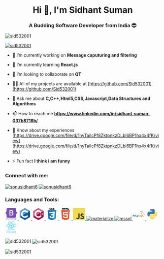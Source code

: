 <h1 align="center">Hi 👋, I'm Sidhant Suman</h1>
<h3 align="center">A Budding Software Developer from India 😎</h3>

<p align="left"> <img src="https://komarev.com/ghpvc/?username=sid532001&label=Profile%20views&color=0e75b6&style=flat" alt="sid532001" /> </p>

<p align="left"> <a href="https://github.com/ryo-ma/github-profile-trophy"><img src="https://github-profile-trophy.vercel.app/?username=sid532001" alt="sid532001" /></a> </p>

- 🔭 I’m currently working on **Message caputuring and filtering**

- 🌱 I’m currently learning **React.js**

- 👯 I’m looking to collaborate on **QT**

- 👨‍💻 All of my projects are available at [https://github.com/Sid532001](https://github.com/Sid532001)

- 💬 Ask me about **C,C++,Html5,CSS,Javascript,Data Structures and Algorithms**

- 📫 How to reach me **https://www.linkedin.com/in/sidhant-suman-037b8718b/**

- 📄 Know about my experiences [https://drive.google.com/file/d/1nyTaiIcPf8ZktpnkzDLbl6BP1hx4x4fK/view](https://drive.google.com/file/d/1nyTaiIcPf8ZktpnkzDLbl6BP1hx4x4fK/view)

- ⚡ Fun fact **I think i am funny**

<h3 align="left">Connect with me:</h3>
<p align="left">
<a href="https://www.hackerrank.com/sonusidhant6" target="blank"><img align="center" src="https://raw.githubusercontent.com/rahuldkjain/github-profile-readme-generator/master/src/images/icons/Social/hackerrank.svg" alt="sonusidhant6" height="30" width="40" /></a>
<a href="https://www.leetcode.com/sidhantsuman53" target="blank"><img align="center" src="https://raw.githubusercontent.com/rahuldkjain/github-profile-readme-generator/master/src/images/icons/Social/leet-code.svg" alt="sonusidhant6" height="30" width="40" /></a>
</p>

<h3 align="left">Languages and Tools:</h3>
<p align="left"> <a href="https://getbootstrap.com" target="_blank" rel="noreferrer"> <img src="https://raw.githubusercontent.com/devicons/devicon/master/icons/bootstrap/bootstrap-plain-wordmark.svg" alt="bootstrap" width="40" height="40"/> </a> <a href="https://www.cprogramming.com/" target="_blank" rel="noreferrer"> <img src="https://raw.githubusercontent.com/devicons/devicon/master/icons/c/c-original.svg" alt="c" width="40" height="40"/> </a> <a href="https://www.w3schools.com/cpp/" target="_blank" rel="noreferrer"> <img src="https://raw.githubusercontent.com/devicons/devicon/master/icons/cplusplus/cplusplus-original.svg" alt="cplusplus" width="40" height="40"/> </a> <a href="https://www.w3schools.com/css/" target="_blank" rel="noreferrer"> <img src="https://raw.githubusercontent.com/devicons/devicon/master/icons/css3/css3-original-wordmark.svg" alt="css3" width="40" height="40"/> </a> <a href="https://www.w3.org/html/" target="_blank" rel="noreferrer"> <img src="https://raw.githubusercontent.com/devicons/devicon/master/icons/html5/html5-original-wordmark.svg" alt="html5" width="40" height="40"/> </a> <a href="https://developer.mozilla.org/en-US/docs/Web/JavaScript" target="_blank" rel="noreferrer"> <img src="https://raw.githubusercontent.com/devicons/devicon/master/icons/javascript/javascript-original.svg" alt="javascript" width="40" height="40"/> </a> <a href="https://materializecss.com/" target="_blank" rel="noreferrer"> <img src="https://raw.githubusercontent.com/prplx/svg-logos/5585531d45d294869c4eaab4d7cf2e9c167710a9/svg/materialize.svg" alt="materialize" width="40" height="40"/> </a> <a href="https://www.microsoft.com/en-us/sql-server" target="_blank" rel="noreferrer"> <img src="https://www.svgrepo.com/show/303229/microsoft-sql-server-logo.svg" alt="mssql" width="40" height="40"/> </a> <a href="https://www.mysql.com/" target="_blank" rel="noreferrer"> <img src="https://raw.githubusercontent.com/devicons/devicon/master/icons/mysql/mysql-original-wordmark.svg" alt="mysql" width="40" height="40"/> </a> <a href="https://www.python.org" target="_blank" rel="noreferrer"> <img src="https://raw.githubusercontent.com/devicons/devicon/master/icons/python/python-original.svg" alt="python" width="40" height="40"/> </a> <a href="https://reactjs.org/" target="_blank" rel="noreferrer"> <img src="https://raw.githubusercontent.com/devicons/devicon/master/icons/react/react-original-wordmark.svg" alt="react" width="40" height="40"/> </a> </p>

<p><img align="left" src="https://github-readme-stats.vercel.app/api/top-langs?username=sid532001&show_icons=true&locale=en&layout=compact" alt="sid532001" /></p>

<p>&nbsp;<img align="center" src="https://github-readme-stats.vercel.app/api?username=sid532001&show_icons=true&locale=en" alt="sid532001" /></p>

<p><img align="center" src="https://github-readme-streak-stats.herokuapp.com/?user=sid532001&" alt="sid532001" /></p>
